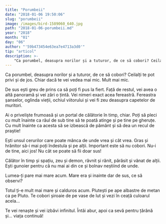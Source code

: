 ```yaml
---
title: "Porumbeii"
date: "2018-01-06 19:50:06"
slug: "porumbeii"
image: /images/bird-1589060_640.jpg
path: "2018-01-06-porumbeii.md"
year: "2018"
month: "01"
day: "06"
author: "'59b473454e63ea7e4713a3d0'"
tip: "articol"
description: >-
    "Ca porumbel, deasupra norilor și a tuturor, de ce să cobori? Ceilalți te pot privi și de jos. Chiar dacă te vei vedea mai mic. Mult mai mic.De sus ești greu de prins ca să poți fi pus la fiert. Față "
---
```

<div class="kg-card-markdown"><p>Ca porumbel, deasupra norilor și a tuturor, de ce să cobori? Ceilalți te pot privi și de jos. Chiar dacă te vei vedea mai mic. Mult mai mic.</p>
<p>De sus ești greu de prins ca să poți fi pus la fiert. Față de restul, vei avea o altă panoramă și vei zări o țintă. Vei nimeri exact acea fereastră. Fereastra șanselor, oglinda vieții, ochiul viitorului și vei fi zeu deasupra capetelor de muritori.</p>
<p>Ai o priveliște frumoasă și un portal de călătorie în timp, chiar. Poți să pleci cu mult înainte ca răul de sub tine să te poată atinge și pe tine pe gheruțe. Cu mult înainte ca acesta să se izbească de pământ și să dea un recul de praștie!</p>
<p>Ești unsul cerurilor care poate mânca de unde vrea și cât vrea. Gras și hrănitor să-i mai poți îndestula și pe alții. Important este să nu cobori. Nu-i de tine, aici jos! Nu cât se poate să fii doar sus!</p>
<p>Călător în timp și spațiu, zeu și demon, râvnit și rănit, părăsit și vânat de alții. Ești gunoier pentru că nu mai ai din ce și bolnav neștiind de unde.</p>
<p>Lumea-ți pare mai mare acum. Mare era și inainte dar de sus, ce să observi?</p>
<p>Totul ți-e mult mai mare și calduros acum. Plutești pe ape albastre de metan ca pe Pluto. Te cobori șiroaie de pe vase de lut și vezi în ceață culoarul acela...</p>
<p>Te vei renaște și vei izbăvi infinitul. Întâi abur, apoi ca sevă pentru țărână și... viața continuă!</p>
</div>
    